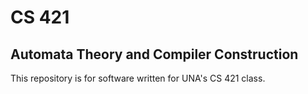 # CS 421
## Automata Theory and Compiler Construction
This repository is for software written for UNA's CS 421 class.